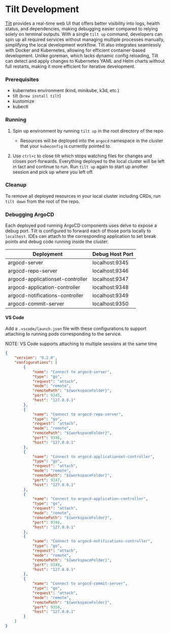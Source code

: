 # Tilt Development

[Tilt](https://tilt.dev/) provides a real-time web UI that offers better visibility into logs, health status, and dependencies, making debugging easier compared to relying solely on terminal outputs. With a single `tilt up` command, developers can spin up all required services without managing multiple processes manually, simplifying the local development workflow. Tilt also integrates seamlessly with Docker and Kubernetes, allowing for efficient container-based development. Unlike goreman, which lacks dynamic config reloading, Tilt can detect and apply changes to Kubernetes YAML and Helm charts without full restarts, making it more efficient for iterative development.

### Prerequisites
* kubernetes environment (kind, minikube, k3d, etc.)
* tilt (`brew install tilt`)
* kustomize
* kubectl

### Running
1. Spin up environment by running `tilt up` in the root directory of the repo
    * Resources will be deployed into the `argocd` namespace in the cluster that your `kubeconfig` is currently pointed to. 

2. Use `ctrl+c` to close tilt which stops watching files for changes and closes port-forwards. Everything deployed to the local cluster will be left in tact and continue to run. Run `tilt up` again to start up another session and pick up where you left off.   

### Cleanup
To remove all deployed resources in your local cluster including CRDs, run `tilt down` from the root of the repo. 

### Debugging ArgoCD
Each deployed pod running ArgoCD components uses delve to expose a debug port. Tilt is configured to forward each of those ports locally to `localhost`. IDEs can attach to the corresponding application to set break points and debug code running inside the cluster. 

| Deployment | Debug Host Port |
|-----------|------------|
| argocd-server | localhost:9345 |
| argocd-repo-server | localhost:9346 |
| argocd-applicationset-controller | localhost:9347 |
| argocd-application-controller | localhost:9348 |
| argocd-notifications-controller | localhost:9349 |
| argocd-commit-server | localhost:9350 |


#### VS Code
Add a `.vscode/launch.json` file with these configurations to support attaching to running pods corresponding to the service. 

NOTE: VS Code supports attaching to multiple sessions at the same time

```json
{
    "version": "0.2.0",
    "configurations": [
        {
            "name": "Connect to argocd-server",
            "type": "go",
            "request": "attach",
            "mode": "remote",
            "remotePath": "${workspaceFolder}",
            "port": 9345,
            "host": "127.0.0.1"
        },
        {
            "name": "Connect to argocd-repo-server",
            "type": "go",
            "request": "attach",
            "mode": "remote",
            "remotePath": "${workspaceFolder}",
            "port": 9346,
            "host": "127.0.0.1"
        },
        {
            "name": "Connect to argocd-applicationset-controller",
            "type": "go",
            "request": "attach",
            "mode": "remote",
            "remotePath": "${workspaceFolder}",
            "port": 9347,
            "host": "127.0.0.1"
        },
        {
            "name": "Connect to argocd-application-controller",
            "type": "go",
            "request": "attach",
            "mode": "remote",
            "remotePath": "${workspaceFolder}",
            "port": 9348,
            "host": "127.0.0.1"
        },
        {
            "name": "Connect to argocd-notifications-controller",
            "type": "go",
            "request": "attach",
            "mode": "remote",
            "remotePath": "${workspaceFolder}",
            "port": 9349,
            "host": "127.0.0.1"
        },
        {
            "name": "Connect to argocd-commit-server",
            "type": "go",
            "request": "attach",
            "mode": "remote",
            "remotePath": "${workspaceFolder}",
            "port": 9350,
            "host": "127.0.0.1"
        }
    ]
}
```